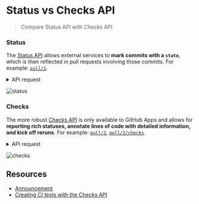 # Status vs Checks API
> Compare Status API with Checks API

### Status
The [Status API](https://developer.github.com/v3/repos/statuses/#list-statuses-for-a-specific-ref) allows external services to **mark commits with a `state`**, which is then reflected in pull requests involving those commits. For example: [`pull/1`](https://github.com/imjohnbo/status-vs-checks-api/pull/1).

<details><summary>API request</summary>

```
curl --request POST \
  --url https://api.github.com/repos/imjohnbo/status-vs-checks-api/statuses/0bd9d12e3f92cb554621084faf0bf30b931ba8a9 \
  --header 'authorization: Bearer <token>' \
  --header 'content-type: application/json' \
  --data '{
  "state": "success",
  "target_url": "https://example.com/build/status",
  "description": "The build succeeded!",
  "context": "ci"
}
```
</details>

![status](https://user-images.githubusercontent.com/2993937/83883955-334aa000-a712-11ea-8c3f-76dddbce9704.gif)

### Checks
The more robust [Checks API](https://developer.github.com/v3/checks/) is only available to GitHub Apps and allows for **reporting rich statuses, annotate lines of code with detailed information, and kick off reruns**. For example: [`pull/2`](https://github.com/imjohnbo/status-vs-checks-api/pull/2), [`pull/2/checks`](https://github.com/imjohnbo/status-vs-checks-api/pull/2/checks).


<details><summary>API request</summary>

```
curl --request POST \
  --url https://api.github.com/repos/imjohnbo/status-vs-checks-api/check-runs \
  --header 'accept: application/vnd.github.antiope-preview+json' \
  --header 'authorization: Bearer <token>' \
  --header 'content-type: application/json' \
  --data '{
	"name": "name",
	"head_sha": "904f3da45f338f777bff682434afc675a63952cf",
	"details_url": "http://example.com/details_url",
	"external_id": "external_id_12345",
	"status": "completed",
	"started_at": "2020-06-05T12:00:00Z",
	"conclusion": "success",
	"completed_at": "2020-06-05T12:05:00Z",
	"output": {
		"title": "Run was successful",
		"summary": "Summary of **check** ~run~",
		"text": "Text about check run",
		"annotations": [
			{
				"path": "README.md",
				"start_line": 5,
				"end_line": 5,
				"annotation_level": "notice",
				"message": "Head'\''s up!",
				"title": "We noticed something",
				"raw_details": "Details details details"
			}
		],
		"images": [
			{
				"alt": "Terraform dependency graph",
				"image_url": "https://www.terraform.io/assets/images/docs/graph-example-8a4f085e.png",
				"caption": "Terraform dependency graph"
			}
		]
	},
	"actions": [
		{
			"label": "Fix this",
			"description": "Automatically fix this",
			"identifier": "12345"
		}
	]
}
```
</details>

![checks](https://user-images.githubusercontent.com/2993937/83884694-4447e100-a713-11ea-8a08-2ea4d776f3d3.gif)

## Resources

- [Announcement](https://github.blog/2018-05-07-introducing-checks-api/)
- [Creating CI tests with the Checks API](https://developer.github.com/apps/quickstart-guides/creating-ci-tests-with-the-checks-api)